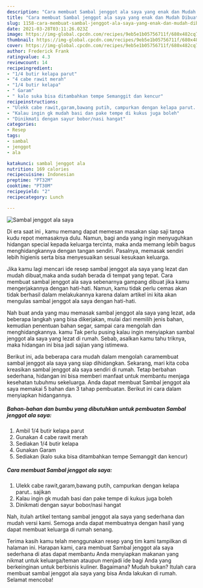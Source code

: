 ```yaml
---
description: "Cara membuat Sambal jenggot ala saya yang enak dan Mudah Dibuat"
title: "Cara membuat Sambal jenggot ala saya yang enak dan Mudah Dibuat"
slug: 1158-cara-membuat-sambal-jenggot-ala-saya-yang-enak-dan-mudah-dibuat
date: 2021-03-28T03:11:26.023Z
image: https://img-global.cpcdn.com/recipes/9eb5e1b05756711f/680x482cq70/sambal-jenggot-ala-saya-foto-resep-utama.jpg
thumbnail: https://img-global.cpcdn.com/recipes/9eb5e1b05756711f/680x482cq70/sambal-jenggot-ala-saya-foto-resep-utama.jpg
cover: https://img-global.cpcdn.com/recipes/9eb5e1b05756711f/680x482cq70/sambal-jenggot-ala-saya-foto-resep-utama.jpg
author: Frederick Frank
ratingvalue: 4.3
reviewcount: 14
recipeingredient:
- "1/4 butir kelapa parut"
- "4 cabe rawit merah"
- "1/4 butir kelapa"
- " Garam"
- " kalo suka bisa ditambahkan tempe Semanggit dan kencur"
recipeinstructions:
- "Ulekk cabe rawit,garam,bawang putih, campurkan dengan kelapa parut.. sajikan"
- "Kalau ingin gk mudah basi dan pake tempe di kukus juga boleh"
- "Dinikmati dengan sayur bobor/nasi hangat"
categories:
- Resep
tags:
- sambal
- jenggot
- ala

katakunci: sambal jenggot ala 
nutrition: 169 calories
recipecuisine: Indonesian
preptime: "PT32M"
cooktime: "PT30M"
recipeyield: "2"
recipecategory: Lunch

---
```



![Sambal jenggot ala saya](https://img-global.cpcdn.com/recipes/9eb5e1b05756711f/680x482cq70/sambal-jenggot-ala-saya-foto-resep-utama.jpg)

Di era  saat ini , kamu memang dapat memesan masakan siap saji tanpa kudu repot memasaknya dulu. Namun, bagi anda yang ingin menyuguhkan hidangan special kepada keluarga tercinta, maka anda memang lebih bagus menghidangkannya dengan tangan sendiri. Pasalnya, memasak sendiri lebih higienis serta bisa menyesuaikan sesuai kesukaan keluarga.

Jika kamu lagi mencari ide resep sambal jenggot ala saya yang lezat dan mudah dibuat,maka anda sudah berada di tempat yang tepat. Cara membuat sambal jenggot ala saya  sebenarnya gampang dibuat jika kamu mengerjakannya dengan hati-hati. Namun, kamu tidak perlu cemas akan tidak berhasil dalam melakukannya 
karena dalam artikel ini kita akan mengulas sambal jenggot ala saya dengan hati-hati.  



Nah buat anda yang mau memasak sambal jenggot ala saya yang lezat, ada beberapa langkah yang bisa dikerjakan, mulai dari memilih jenis bahan, kemudian penentuan bahan segar, sampai cara mengolah dan menghidangkannya. kamu Tak perlu pusing kalau ingin menyiapkan sambal jenggot ala saya yang lezat di rumah. Sebab, asalkan kamu  tahu triknya, maka hidangan ini bisa jadi sajian yang istimewa.

Berikut ini, ada beberapa cara mudah dalam mengolah caramembuat sambal jenggot ala saya yang siap dihidangkan. Sekarang, mari kita coba kreasikan sambal jenggot ala saya sendiri di rumah. Tetap berbahan sederhana, hidangan ini bisa memberi manfaat untuk membantu menjaga kesehatan tubuhmu sekeluarga. Anda dapat membuat Sambal jenggot ala saya memakai 5 bahan dan 3 tahap pembuatan. Berikut ini cara dalam menyiapkan hidangannya.

<!--inarticleads1-->

##### Bahan-bahan dan bumbu yang dibutuhkan untuk pembuatan Sambal jenggot ala saya:

1. Ambil 1/4 butir kelapa parut
1. Gunakan 4 cabe rawit merah
1. Sediakan 1/4 butir kelapa
1. Gunakan  Garam
1. Sediakan  (kalo suka bisa ditambahkan tempe Semanggit dan kencur)




<!--inarticleads2-->

##### Cara membuat Sambal jenggot ala saya:

1. Ulekk cabe rawit,garam,bawang putih, campurkan dengan kelapa parut.. sajikan
1. Kalau ingin gk mudah basi dan pake tempe di kukus juga boleh
1. Dinikmati dengan sayur bobor/nasi hangat




Nah, itulah artikel tentang  sambal jenggot ala saya  yang sederhana dan mudah versi kami. Semoga anda dapat membuatnya dengan hasil yang dapat membuat keluarga di rumah senang. 

Terima kasih kamu telah menggunakan resep yang tim kami tampilkan di halaman ini. Harapan kami, cara membuat  Sambal jenggot ala saya sederhana di atas dapat membantu Anda menyiapkan makanan yang nikmat untuk keluarga/teman ataupun menjadi ide bagi Anda yang berkeinginan untuk berbisnis kuliner. Bagaimana? Mudah bukan? Itulah cara membuat sambal jenggot ala saya yang bisa Anda lakukan di rumah. Selamat mencoba!


